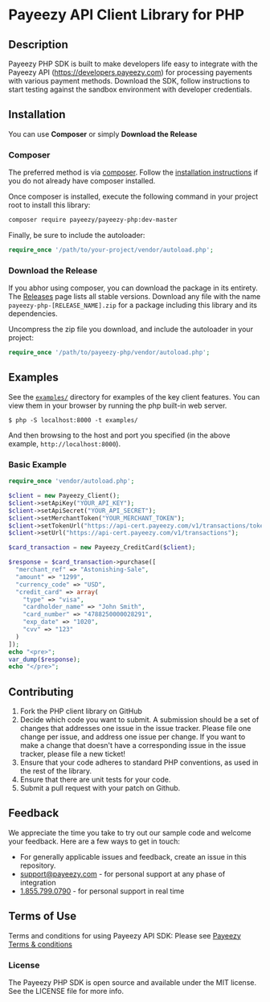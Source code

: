 # Payeezy API Client Library for PHP
## Description
Payeezy PHP SDK is built to make developers life easy to integrate with the Payeezy API (https://developers.payeezy.com) for processing payements with various payment methods. Download the SDK, follow instructions to start testing against the sandbox environment with developer credentials.
## Installation ##

You can use **Composer** or simply **Download the Release**

### Composer

The preferred method is via [composer](https://getcomposer.org). Follow the
[installation instructions](https://getcomposer.org/doc/00-intro.md) if you do not already have
composer installed.

Once composer is installed, execute the following command in your project root to install this library:

```sh
composer require payeezy/payeezy-php:dev-master
```

Finally, be sure to include the autoloader:

```php
require_once '/path/to/your-project/vendor/autoload.php';
```

### Download the Release

If you abhor using composer, you can download the package in its entirety. The [Releases](https://github.com/ndubbaka/payeezy-php/releases) page lists all stable versions. Download any file
with the name `payeezy-php-[RELEASE_NAME].zip` for a package including this library and its dependencies.

Uncompress the zip file you download, and include the autoloader in your project:

```php
require_once '/path/to/payeezy-php/vendor/autoload.php';
```
## Examples ##
See the [`examples/`](examples) directory for examples of the key client features. You can
view them in your browser by running the php built-in web server.

```
$ php -S localhost:8000 -t examples/
```

And then browsing to the host and port you specified
(in the above example, `http://localhost:8000`).

### Basic Example ###

```php
require_once 'vendor/autoload.php';

$client = new Payeezy_Client();
$client->setApiKey("YOUR_API_KEY");
$client->setApiSecret("YOUR_API_SECRET");
$client->setMerchantToken("YOUR_MERCHANT_TOKEN");
$client->setTokenUrl("https://api-cert.payeezy.com/v1/transactions/tokens");
$client->setUrl("https://api-cert.payeezy.com/v1/transactions");

$card_transaction = new Payeezy_CreditCard($client);

$response = $card_transaction->purchase([
  "merchant_ref" => "Astonishing-Sale",
  "amount" => "1299",
  "currency_code" => "USD",
  "credit_card" => array(
    "type" => "visa",
    "cardholder_name" => "John Smith",
    "card_number" => "4788250000028291",
    "exp_date" => "1020",
    "cvv" => "123"
  )
]);
echo "<pre>";
var_dump($response);
echo "</pre>";
```

## Contributing ##
1. Fork the PHP client library on GitHub
2. Decide which code you want to submit. A submission should be a set of changes that addresses one issue in the issue tracker. Please file one change per issue, and address one issue per change. If you want to make a change that doesn't have a corresponding issue in the issue tracker, please file a new ticket!
3. Ensure that your code adheres to standard PHP conventions, as used in the rest of the library.
4. Ensure that there are unit tests for your code.
5. Submit a pull request with your patch on Github.

## Feedback ##
We appreciate the time you take to try out our sample code and welcome your feedback. Here are a few ways to get in touch:
* For generally applicable issues and feedback, create an issue in this repository.
* support@payeezy.com - for personal support at any phase of integration
* [1.855.799.0790](tel:+18557990790)  - for personal support in real time 

## Terms of Use ##
Terms and conditions for using Payeezy API SDK: Please see [Payeezy Terms & conditions](https://developer.payeezy.com/terms-use)
 
### License
The Payeezy PHP SDK is open source and available under the MIT license. See the LICENSE file for more info.
